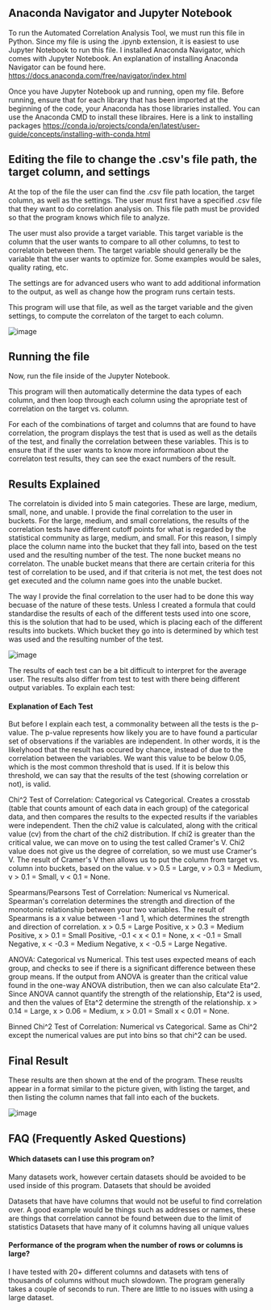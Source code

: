 ## Anaconda Navigator and Jupyter Notebook

To run the Automated Correlation Analysis Tool, we must run this file in Python. Since my file is using the .ipynb extension, it is easiest to use Jupyter Notebook to run this file. I installed Anaconda Navigator, which comes with Jupyter Notebook. An explanation of installing Anaconda Navigator can be found here.
https://docs.anaconda.com/free/navigator/index.html

Once you have Jupyter Notebook up and running, open my file. Before running, ensure that for each library that has been imported at the beginning of the code, your Anaconda has those libraries installed. You can use the Anaconda CMD to install these libraires. Here is a link to installing packages
https://conda.io/projects/conda/en/latest/user-guide/concepts/installing-with-conda.html

## Editing the file to change the .csv's file path, the target column, and settings

At the top of the file the user can find the .csv file path location, the target column, as well as the settings. 
The user must first have a specified .csv file that they want to do correlation analysis on. This file path must be provided so that the program knows which file to analyze. 

The user must also provide a target variable. This target variable is the column that the user wants to compare to all other columns, to test to correlatoin between them. The target variable should generally be the variable that the user wants to optimize for. Some examples would be sales, quality rating, etc.

The settings are for advanced users who want to add additional information to the output, as well as change how the program runs certain tests.

This program will use that file, as well as the target variable and the given settings, to compute the correlaton of the target to each column. 

![image](https://github.com/tedcordonnier/SeniorDesign/assets/83316488/ec81eb77-a94c-4164-8458-9f4295877aa8)

## Running the file

Now, run the file inside of the Jupyter Notebook. 

This program will then automatically determine the data types of each column, and then loop through each column using the apropriate test of correlation on the target vs. column. 

For each of the combinations of target and columns that are found to have correlation, the program displays the test that is used as well as the details of the test, and finally the correlation between these variables. This is to ensure that if the user wants to know more informatioon about the correlaton test results, they can see the exact numbers of the result. 

## Results Explained

The correlatoin is divided into 5 main categories. These are large, medium, small, none, and unable. I provide the final correlation to the user in buckets. For the large, medium, and small correlations, the results of the correlation tests have different cutoff points for what is regarded by the statistical community as large, medium, and small. For this reason, I simply place the column name into the bucket that they fall into, based on the test used and the resulting number of the test. The none bucket means no correlaton. The unable bucket means that there are certain criteria for this test of correlation to be used, and if that criteria is not met, the test does not get executed and the column name goes into the unable bucket.

The way I provide the final correlation to the user had to be done this way becuase of the nature of these tests. 
Unless I created a formula that could standardise the results of each of the different tests used into one score, this is the solution that had to be used, which is placing each of the different results into buckets. Which bucket they go into is determined by which test was used and the resulting number of the test. 

![image](https://github.com/tedcordonnier/SeniorDesign/assets/83316488/1455a99d-867d-4426-9c09-f5feafaccaed)

The results of each test can be a bit difficult to interpret for the average user. The results also differ from test to test with there being different output variables. To explain each test:

#### Explanation of Each Test

But before I explain each test, a commonality between all the tests is the p-value. The p-value represents how likely you are to have found a particular set of observations if the variables are independent. In other words, it is the likelyhood that the result has occured by chance, instead of due to the correlation between the variables. We want this value to be below 0.05, which is the most common threshold that is used. If it is below this threshold, we can say that the results of the test (showing correlation or not), is valid.

Chi^2 Test of Correlation: Categorical vs Categorical. Creates a crosstab (table that counts amount of each data in each group) of the categorical data, and then compares the results to the expected results if the variables were independent. Then the chi2 value is calculated, along with the critical value (cv) from the chart of the chi2 distribution. If chi2 is greater than the critical value, we can move on to using the test called Cramer's V. Chi2 value does not give us the degree of correlation, so we must use Cramer's V. The result of Cramer's V then allows us to put the column from target vs. column into buckets, based on the value. v > 0.5 = Large, v > 0.3 = Medium, v > 0.1 = Small, v < 0.1 = None.

Spearmans/Pearsons Test of Correlation: Numerical vs Numerical. Spearman's correlation determines the strength and direction of the monotonic relationship between your two variables. The result of Spearmans is a x value between -1 and 1, which determines the strength and direction of correlation. x > 0.5 = Large Positive, x > 0.3 = Medium Positive, x > 0.1 = Small Positive, -0.1 < x < 0.1 = None, x < -0.1 = Small Negative, x < -0.3 = Medium Negative, x < -0.5 = Large Negative.

ANOVA: Categorical vs Numerical. This test uses expected means of each group, and checks to see if there is a significant difference between these group means. If the output from ANOVA is greater than the critical value found in the one-way ANOVA distribution, then we can also calculate Eta^2. Since ANOVA cannot quantify the strength of the relationship, Eta^2 is used, and then the values of Eta^2 determine the strength of the relationship. x > 0.14 = Large, x > 0.06 = Medium, x > 0.01 = Small x < 0.01 = None.

Binned Chi^2 Test of Correlation: Numerical vs Categorical. Same as Chi^2 except the numerical values are put into bins so that chi^2 can be used.

## Final Result

These results are then shown at the end of the program.	These reuslts appear in a format similar to the picture given, with listing the target, and then listing the column names that fall into each of the buckets.

![image](https://github.com/tedcordonnier/SeniorDesign/assets/83316488/4e7beeda-4119-46af-be3d-80d6e51d732a)



## FAQ (Frequently Asked Questions)


#### Which datasets can I use this program on?

Many datasets work, however certain datasets should be avoided to be used inside of this program. Datasets that should be avoided

Datasets that have have columns that would not be useful to find correlation over.
  A good example would be things such as addresses or names, these are things that correlation cannot be found between due to the limit of statistics
Datasets that have many of it columns having all unique values


#### Performance of the program when the number of rows or columns is large?

I have tested with 20+ different columns and datasets with tens of thousands of columns without much slowdown. The program generally takes a couple of seconds to run. There are little to no issues with using a large dataset.

